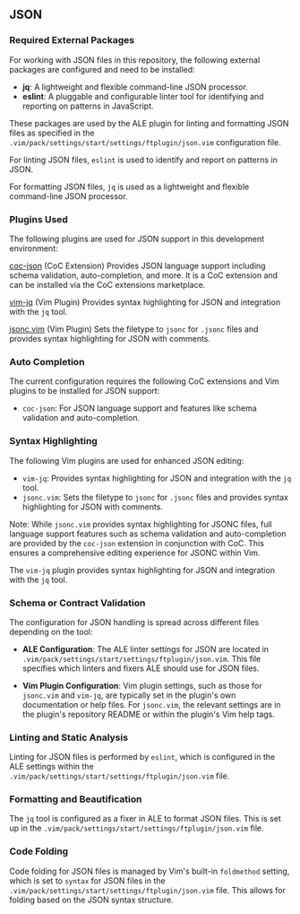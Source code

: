 ## JSON

### Required External Packages

For working with JSON files in this repository, the following external
packages are configured and need to be installed:

- **jq**: A lightweight and flexible command-line JSON processor.
- **eslint**: A pluggable and configurable linter tool for identifying and
    reporting on patterns in JavaScript.

These packages are used by the ALE plugin for linting and formatting JSON
files as specified in the
`.vim/pack/settings/start/settings/ftplugin/json.vim` configuration file.

For linting JSON files, `eslint` is used to identify and report on patterns in
JSON.

For formatting JSON files, `jq` is used as a lightweight and flexible
command-line JSON processor.

### Plugins Used

The following plugins are used for JSON support in this development environment:

[coc-json](https://github.com/neoclide/coc-json) (CoC Extension) Provides JSON
language support including schema validation, auto-completion, and more. It is
a CoC extension and can be installed via the CoC extensions marketplace.

[vim-jq](https://github.com/vito-c/jq.vim) (Vim Plugin) Provides syntax
highlighting for JSON and integration with the `jq` tool.

[jsonc.vim](https://github.com/neoclide/jsonc.vim) (Vim Plugin) Sets the
filetype to `jsonc` for `.jsonc` files and provides syntax highlighting for
JSON with comments.

### Auto Completion

The current configuration requires the following CoC extensions and Vim
plugins to be installed for JSON support:

- `coc-json`: For JSON language support and features like schema validation
    and auto-completion.

### Syntax Highlighting

The following Vim plugins are used for enhanced JSON editing:

- `vim-jq`: Provides syntax highlighting for JSON and integration with the
    `jq` tool.
- `jsonc.vim`: Sets the filetype to `jsonc` for `.jsonc` files and provides
    syntax highlighting for JSON with comments.

Note: While `jsonc.vim` provides syntax highlighting for JSONC files, full
language support features such as schema validation and auto-completion are
provided by the `coc-json` extension in conjunction with CoC. This ensures
a comprehensive editing experience for JSONC within Vim.

The `vim-jq` plugin provides syntax highlighting for JSON and integration with
the `jq` tool.

### Schema or Contract Validation

The configuration for JSON handling is spread across different files depending
on the tool:

- **ALE Configuration**: The ALE linter settings for JSON are located in
    `.vim/pack/settings/start/settings/ftplugin/json.vim`. This file specifies
    which linters and fixers ALE should use for JSON files.

- **Vim Plugin Configuration**: Vim plugin settings, such as those for
    `jsonc.vim` and `vim-jq`, are typically set in the plugin's own
    documentation or help files. For `jsonc.vim`, the relevant settings are in
    the plugin's repository README or within the plugin's Vim help tags.

### Linting and Static Analysis

Linting for JSON files is performed by `eslint`, which is configured in the
ALE settings within the `.vim/pack/settings/start/settings/ftplugin/json.vim`
file.

### Formatting and Beautification

The `jq` tool is configured as a fixer in ALE to format JSON files. This is
set up in the `.vim/pack/settings/start/settings/ftplugin/json.vim` file.

### Code Folding

Code folding for JSON files is managed by Vim's built-in `foldmethod` setting,
which is set to `syntax` for JSON files in the
`.vim/pack/settings/start/settings/ftplugin/json.vim` file. This allows for
folding based on the JSON syntax structure.
